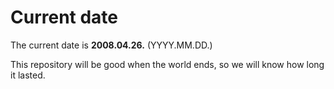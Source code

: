 # Current date

The current date is **2008.04.26.** (YYYY.MM.DD.)

This repository will be good when the world ends, so we will know how long it lasted.